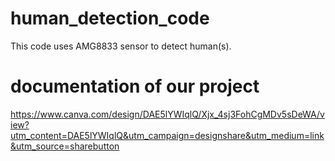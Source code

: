 # human_detection_code
This code uses AMG8833 sensor to detect human(s).

# documentation of our project
https://www.canva.com/design/DAE5lYWIqlQ/Xjx_4sj3FohCgMDv5sDeWA/view?utm_content=DAE5lYWIqlQ&utm_campaign=designshare&utm_medium=link&utm_source=sharebutton
